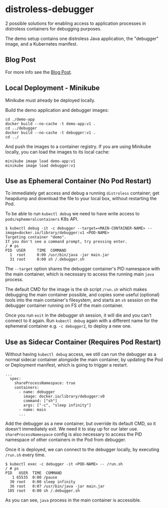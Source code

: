 # distroless-debugger
2 possible solutions for enabling access to application processes in distroless containers for debugging purposes.

The demo setup contains one distroless Java application, the "debugger" image, and a Kubernetes manifest.

## Blog Post

For more info see the [Blog Post](https://safelyup.net/debugging-distroless-kubernetes-containers-74cfde06b196).

## Local Deployment - Minikube

Minikube must already be deployed locally.

Build the demo application and debugger images:
```
cd ./demo-app
docker build --no-cache -t demo-app:v1 .
cd ../debugger
docker build --no-cache -t debugger:v1 .
cd ../
```

And push the images to a container registry. If you are using Minikube locally, you can load the images to its local cache:
```
minikube image load demo-app:v1
minikube image load debugger:v1
```

## Use as Ephemeral Container (No Pod Restart)
To immediately get access and debug a running `distroless` container; get heapdump and download the file to your local box, without restarting the Pod.

To be able to run `kubectl debug` we need to have write access to `pods/ephemeralcontainers` K8s API.

```
$ kubectl debug -it -c debugger --target=<MAIN-CONTAINER-NAME> --image=docker.io/library/debugger:v1 <POD-NAME>
Targeting container "demo".
If you don't see a command prompt, try pressing enter.
/ # ps
PID  USER     TIME  COMMAND
  1  root     0:00 /usr/bin/java -jar main.jar
  31 root     0:00 sh /.debugger.sh
```

The `--target` option shares the debugger container's PID namespace with the main container, which is necessary to access the running main `java` process.

The default CMD for the image is the sh script `/run.sh` which makes debugging the main container possible, and copies some useful (optional) tools into the main container's filesystem, and starts an `sh` session on the debugger container running on FS of the main container.

Once you run `exit` in the debugger sh session, it will die and you can't connect to it again. Run `kubectl debug` again with a different name for the ephemeral container e.g. `-c debugger2`, to deploy a new one.

## Use as Sidecar Container (Requires Pod Restart)
Without having `kubectl debug` access, we still can run the debugger as a normal sidecar container alongside the main container, by updating the Pod or Deployment manifest, which is going to trigger a restart.

```
...
  spec:
    shareProcessNamespace: true
    containers:
      - name: debugger
        image: docker.io/library/debugger:v0
        command: ["sh"]
        args: ["-c", "sleep infinity"]
      - name: main
      ...
```

Add the debugger as a new container, but override its default CMD, so it doesn't immediately exit. We need it to stay up for our later use.
`shareProcessNamespace` config is also necessary to access the PID namespace of other containers in the Pod from debugger.

Once it is deployed, we can connect to the debugger locally, by executing `/run.sh` every time.

```
$ kubectl exec -c debugger -it <POD-NAME> -- /run.sh
/ # ps
PID   USER  TIME  COMMAND
   1 65535  0:00 /pause
  30 root   0:00 sleep infinity
  36 root   0:07 /usr/bin/java -jar main.jar
 105 root   0:00 sh /.debugger.sh
```

As you can see, `java` process in the main container is accessible.

